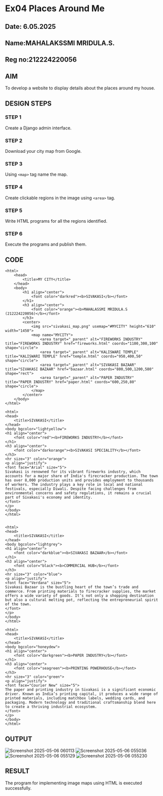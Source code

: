 # Ex04 Places Around Me
## Date: 6.05.2025
## Name:MAHALAKSSMI MRIDULA.S.
## Reg no:212224220056
## AIM
To develop a website to display details about the places around my house.

## DESIGN STEPS

### STEP 1
Create a Django admin interface.

### STEP 2
Download your city map from Google.

### STEP 3
Using ```<map>``` tag name the map.

### STEP 4
Create clickable regions in the image using ```<area>``` tag.

### STEP 5
Write HTML programs for all the regions identified.

### STEP 6
Execute the programs and publish them.

## CODE
```
<html>
    <head>
        <title>MY CITY</title>
    </head>
    <body>
        <h1 align="center">
            <font color="darkred"><b>SIVAKASI</b></font>
        </h1>
        <h3 align="center">
            <font color="orange"><b>MAHALASSMI MRIDULA.S (212224220056)</b></font>
        </h3>
        <center>
            <img src="sivakasi_map.png" usemap="#MYCITY" height="610" width="1450">
            <map name="MYCITY">
                <area target="_parent" alt="FIREWORKS INDUSTRY" title="FIREWORKS INDUSTRY" href="fireworks.html" coords="1100,300,100" shape="circle">
                <area target="_parent" alt="KALISWARI TEMPLE" title="KALISWARI TEMPLE" href="temple.html" coords="950,400,50" shape="circle">
                <area target="_parent" alt="SIVAKASI BAZAAR" title="SIVAKASI BAZAAR" href="bazaar.html" coords="800,500,1200,580" shape="rect">
                <area target="_parent" alt="PAPER INDUSTRY" title="PAPER INDUSTRY" href="paper.html" coords="600,250,80" shape="circle">
            </map>
        </center>
    </body>
</html>

<html>
<head>
    <title>SIVAKASI</title>
</head>
<body bgcolor="lightyellow">
<h1 align="center">
    <font color="red"><b>FIREWORKS INDUSTRY</b></font>
</h1>
<h3 align="center">
    <font color="darkorange"><b>SIVAKASI SPECIALITY</b></font>
</h3>
<hr size="3" color="orange">
<p align="justify">
<font face="Arial" size="5">
Sivakasi is renowned for its vibrant fireworks industry, which accounts for a major share of India's firecracker production. The town has over 8,000 production units and provides employment to thousands of workers. The industry plays a key role in local and national festivals, especially Diwali. Despite facing challenges from environmental concerns and safety regulations, it remains a crucial part of Sivakasi's economy and identity.
</font>
</p>
</body>
</html>


<html>
<head>
    <title>SIVAKASI</title>
</head>
<body bgcolor="lightgrey">
<h1 align="center">
    <font color="darkblue"><b>SIVAKASI BAZAAR</b></font>
</h1>
<h3 align="center">
    <font color="black"><b>COMMERCIAL HUB</b></font>
</h3>
<hr size="3" color="blue">
<p align="justify">
<font face="Verdana" size="5">
Sivakasi Bazaar is the bustling heart of the town’s trade and commerce. From printing materials to firecracker supplies, the market offers a wide variety of goods. It’s not only a shopping destination but also a cultural melting pot, reflecting the entrepreneurial spirit of the town.
</font>
</p>
</body>
</html>

<html>
<head>
    <title>SIVAKASI</title>
</head>
<body bgcolor="honeydew">
<h1 align="center">
    <font color="darkgreen"><b>PAPER INDUSTRY</b></font>
</h1>
<h3 align="center">
    <font color="seagreen"><b>PRINTING POWERHOUSE</b></font>
</h3>
<hr size="3" color="green">
<p align="justify">
<font face="Courier New" size="5">
The paper and printing industry in Sivakasi is a significant economic driver. Known as India’s printing capital, it produces a wide range of printed materials, including matchbox labels, wedding cards, and packaging. Modern technology and traditional craftsmanship blend here to create a thriving industrial ecosystem.
</font>
</p>
</body>
</html>
```




## OUTPUT
![Screenshot 2025-05-06 060113](https://github.com/user-attachments/assets/50530767-3fe2-4a0c-9d5b-303371196aef)
![Screenshot 2025-05-06 055036](https://github.com/user-attachments/assets/eb276f9e-b4d6-4d14-931a-dc685933fd1e)
![Screenshot 2025-05-06 055129](https://github.com/user-attachments/assets/4e50f298-f228-4ed2-9fc7-040ae62f73a6)
![Screenshot 2025-05-06 055230](https://github.com/user-attachments/assets/9e7ae15d-50b7-45c3-9865-26a0807e4af0)








## RESULT
The program for implementing image maps using HTML is executed successfully.
